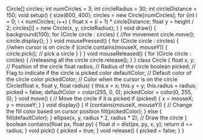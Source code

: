 Circle[] circles;
int numCircles = 3;
int circleRadius = 30;
int circleDistance = 150;
void setup() {
  size(600, 400);
  circles = new Circle[numCircles];
  for (int i = 0; i < numCircles; i++) {
    float x = (i + 1) * circleDistance;
    float y = height / 2;
    circles[i] = new Circle(x, y, circleRadius);
  }
}
void draw() {
  background(100);
  for (Circle circle : circles) {           //for movement
    circle.move();
    circle.display();
  }
}
void mousePressed() {
  for (Circle circle : circles) {   //when cursor is on circle 
    if (circle.contains(mouseX, mouseY)) {
      circle.pick();       // pick a circle
    }
  }
}
void mouseReleased() {
  for (Circle circle : circles) {         //releasing all the circle
    circle.release();
  }
}
class Circle {
  float x, y;      // Position of the circle
  float radius;    // Radius of the circle
  boolean picked;  // Flag to indicate if the circle is picked
  color defaultColor;  // Default color of the circle
  color pickedColor;    // Color when the cursor is on the circle
  Circle(float x, float y, float radius) {
    this.x = x;
    this.y = y;
    this.radius = radius;
    picked = false;
    defaultColor = color(255, 0, 0);
    pickedColor = color(0, 255, 0);
  } 
  void move() {
    // Move the circle if it is picked
    if (picked) {
      x = mouseX;
      y = mouseY;
    }
  }
  void display() {
    if (contains(mouseX, mouseY)) {         // Change the fill color based on cursor position
      fill(pickedColor);
    } else {
      fill(defaultColor);
    }
    ellipse(x, y, radius * 2, radius * 2);            // Draw the circle
  }
  boolean contains(float px, float py) {
    float d = dist(px, py, x, y);
    return d <= radius;
  }
  void pick() {
    picked = true;
  }
  void release() {
    picked = false;
  }
}
